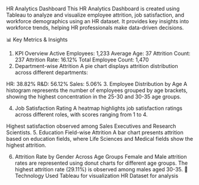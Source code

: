 HR Analytics Dashboard
This HR Analytics Dashboard is created using Tableau to analyze and visualize employee attrition, job satisfaction, and workforce demographics using an HR dataset. It provides key insights into workforce trends, helping HR professionals make data-driven decisions.

📊 Key Metrics & Insights
1. KPI Overview
Active Employees: 1,233
Average Age: 37
Attrition Count: 237
Attrition Rate: 16.12%
Total Employee Count: 1,470
2. Department-wise Attrition
A pie chart displays attrition distribution across different departments:

HR: 38.82%
R&D: 56.12%
Sales: 5.06%
3. Employee Distribution by Age
A histogram represents the number of employees grouped by age brackets, showing the highest concentration in the 25-30 and 30-35 age groups.

4. Job Satisfaction Rating
A heatmap highlights job satisfaction ratings across different roles, with scores ranging from 1 to 4.

Highest satisfaction observed among Sales Executives and Research Scientists.
5. Education Field-wise Attrition
A bar chart presents attrition based on education fields, where Life Sciences and Medical fields show the highest attrition.

6. Attrition Rate by Gender Across Age Groups
Female and Male attrition rates are represented using donut charts for different age groups.
The highest attrition rate (29.11%) is observed among males aged 30-35.
🚀 Technology Used
Tableau for visualization
HR Dataset for analysis
